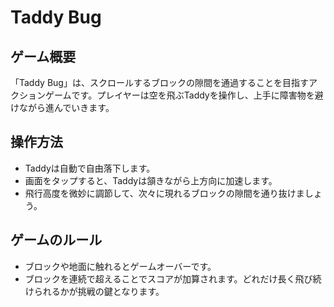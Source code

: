 # Taddy Bug

## ゲーム概要
「Taddy Bug」は、スクロールするブロックの隙間を通過することを目指すアクションゲームです。プレイヤーは空を飛ぶTaddyを操作し、上手に障害物を避けながら進んでいきます。

## 操作方法
- Taddyは自動で自由落下します。
- 画面をタップすると、Taddyは頷きながら上方向に加速します。
- 飛行高度を微妙に調節して、次々に現れるブロックの隙間を通り抜けましょう。

## ゲームのルール
- ブロックや地面に触れるとゲームオーバーです。
- ブロックを連続で超えることでスコアが加算されます。どれだけ長く飛び続けられるかが挑戦の鍵となります。
  

